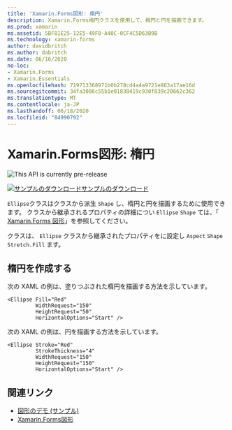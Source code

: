 ```yaml
---
title: 'Xamarin.Forms図形: 楕円'
description: Xamarin.Forms楕円クラスを使用して、楕円と円を描画できます。
ms.prod: xamarin
ms.assetid: 5BF81E25-12E5-49F0-A40C-0CF4C5D63B9B
ms.technology: xamarin-forms
author: davidbritch
ms.author: dabritch
ms.date: 06/16/2020
no-loc:
- Xamarin.Forms
- Xamarin.Essentials
ms.openlocfilehash: 719713368971b0b278cd4a4a9721e863a17ae16d
ms.sourcegitcommit: 34fa3086c55b1e01838419c930f839c20662c362
ms.translationtype: MT
ms.contentlocale: ja-JP
ms.lasthandoff: 06/18/2020
ms.locfileid: "84990792"
---
```

# <a name="xamarinforms-shapes-ellipse"></a>Xamarin.Forms図形: 楕円

![](~/media/shared/preview.png "This API is currently pre-release")

[![サンプルのダウンロード](~/media/shared/download.png)サンプルのダウンロード](https://docs.microsoft.com/samples/xamarin/xamarin-forms-samples/userinterface-shapesdemos/)

`Ellipse`クラスはクラスから派生 `Shape` し、楕円と円を描画するために使用できます。 クラスから継承されるプロパティの詳細につい `Ellipse` `Shape` ては、「 [ Xamarin.Forms 図形](index.md)」を参照してください。

クラスは、 `Ellipse` クラスから継承されたプロパティをに設定し `Aspect` `Shape` `Stretch.Fill` ます。

## <a name="create-an-ellipse"></a>楕円を作成する

次の XAML の例は、塗りつぶされた楕円を描画する方法を示しています。

```xaml
<Ellipse Fill="Red"
         WidthRequest="150"
         HeightRequest="50"
         HorizontalOptions="Start" />
```

次の XAML の例は、円を描画する方法を示しています。

```xaml
<Ellipse Stroke="Red"
         StrokeThickness="4"
         WidthRequest="150"
         HeightRequest="150"
         HorizontalOptions="Start" />
```

## <a name="related-links"></a>関連リンク

- [図形のデモ (サンプル)](https://docs.microsoft.com/samples/xamarin/xamarin-forms-samples/userinterface-shapesdemos/)
- [Xamarin.Forms図形](index.md)
